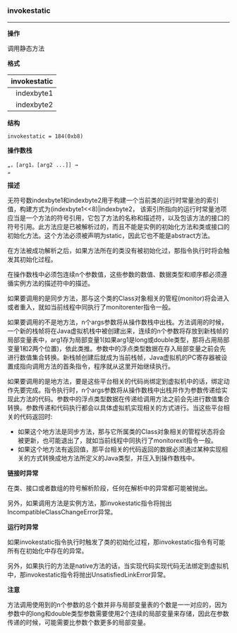 ### invokestatic

----

**操作**

调用静态方法

**格式**

|invokestatic|
|--------:|
|indexbyte1|
|indexbyte2|

**结构**
```
invokestatic = 184(0xb8)
```

**操作数栈**
```
„，[arg1，[arg2 ...]] →
„
```

**描述**

无符号数indexbyte1和indexbyte2用于构建一个当前类的运行时常量池的索引值，构建方式为(indexbyte1<<8)|indexbyte2，
该索引所指向的运行时常量池项应当是一个方法的符号引用，它包了方法的名称和描述符，以及包该方法的接口的符号引用。此方法应是已被解析过的，而且不能是实例的初始化方法和类或接口的初始化方法。这个方法必须被声明为static，因此它也不能是abstract方法。

在方法被成功解析之后，如果方法所在的类没有被初始化过，那指令执行时将会触发其初始化过程。

在操作数栈中必须包连续n个参数值，这些参数的数值、数据类型和顺序都必须遵循实例方法的描述符中的描述。

如果要调用的是同步方法，那与这个类的Class对象相关的管程(monitor)将会进入或者重入，就如当前线程中同执行了monitorenter指令一般。

如果要调用的不是地方法，n个args参数将从操作数栈中出栈。方法调用的时候，一个新的栈帧将在Java虚拟机栈中被创建出来，连续的n个参数将存放到新栈帧的局部变量表中，arg1存为局部变量1(如果arg1是long或double类型，那将占用局部变量1和2两个位置)，依此类推。参数中的浮点类型数据在存入局部变量之前会先进行数值集合转换。新栈帧创建后就成为当前栈帧，Java虚拟机的PC寄存器被设置成指向调用方法的首条指令，程序就从这里开始继续执行。

如果要调用的是地方法，要是这些平台相关的代码尚绑定到虚拟机中的话，绑定动作先要完成。指令执行时，n个args参数将从操作数栈中出栈并作为参数传递给实现此方法的代码。参数中的浮点类型数据在传递给调用方法之前会先进行数值集合转换。参数传递和代码执行都会以具体虚拟机实现相关的方式进行。当这些平台相关的代码返回时:
* 如果这个地方法是同步方法，那与它所属类的Class对象相关的管程状态将会被更新，也可能退出了，就如当前线程中同执行了monitorexit指令一般。
* 如果这个地方法有返回值，那平台相关的代码返回的数据必须通过某种实现相关的方式转换成地方法所定义的Java类型，并压入到操作数栈中。

**链接时异常**

在类、接口或者数组的符号解析阶段，任何在解析中的异常都可能被抛出。

另外，如果调用方法是实例方法，那invokestatic指令将抛出IncompatibleClassChangeError异常。

**运行时异常**

如果invokestatic指令执行时触发了类的初始化过程，那invokestatic指令有可能所有在初始化中存在的异常。

另外，如果执行的方法是native方法的话，当实现代码实现代码无法绑定到虚拟机中，那invokestatic指令将抛出UnsatisfiedLinkError异常。

**注意**

方法调用使用到的n个参数的总个数并非与局部变量表的个数是一一对应的，因为参数中的long和double类型参数需要使用2个连续的局部变量来存储，因此在参数传递的时候，可能需要比参数个数更多的局部变量。
